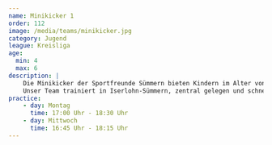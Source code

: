 ```yaml
---
name: Minikicker 1
order: 112
image: /media/teams/minikicker.jpg
category: Jugend
league: Kreisliga
age:
  min: 4
  max: 6
description: |
    Die Minikicker der Sportfreunde Sümmern bieten Kindern im Alter von unter 7 Jahren die perfekte Möglichkeit, Fußball spielerisch zu lernen und sich sportlich weiterzuentwickeln.
    Unser Team trainiert in Iserlohn-Sümmern, zentral gelegen und schnell erreichbar aus Menden, Hemer und der Iserlohner Innenstadt.
practice:
    - day: Montag
      time: 17:00 Uhr - 18:30 Uhr
    - day: Mittwoch
      time: 16:45 Uhr - 18:15 Uhr
---
```

